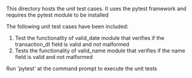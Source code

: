 This directory hosts the unit test cases. It uses the pytest framework and requires the pytest module to be installed

The following unit test cases have been included:
1) Test the functionality of valid_date module that verifies if the transaction_dt field is valid and not malformed
2) Tests the functionality of valid_name module that verifies if the name field is valid and not malformed

Run 'pytest' at the command prompt to execute the unit tests
